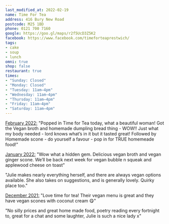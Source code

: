 ```yaml
---
last_modified_at: 2022-02-19
name: Time For Tea
address: 416 Bury New Road
postcode: M25 1BD
phone: 0121 700 7160
google: https://goo.gl/maps/r2f5UcD3Z5K2
facebook: https://www.facebook.com/timeforteaprestwich/
tags:
- cake
- soup
- lunch
omni: true
shop: false
restaurant: true
times:
- "Sunday: Closed"
- "Monday: Closed"
- "Tuesday: 11am–4pm"
- "Wednesday: 11am–4pm"
- "Thursday: 11am–4pm"
- "Friday: 11am–4pm"
- "Saturday: 11am–4pm"
---
```


[February 2022:](https://www.facebook.com/groups/veganprestwich/posts/1584805551896855/) "Popped in Time for Tea today, what a beautiful woman! Got the Vegan broth and homemade dumpling bread thing - WOW!! Just what my body needed - lord knows what’s  in it but it tasted great! Followed by Homemade scone - do yourself a favour - pop  in for TRUE homemeade food!"

[January 2022:](https://www.facebook.com/groups/veganprestwich/posts/1572619226448821/) "Wow what a hidden gem. Delicious vegan broth and vegan ginger scone. We’ll be back next week for vegan bubble n squeak and applewood cheese on toast"

"Julie makes nearly everything herself, and there are always vegan options available. She also takes on suggestions, and is generally lovely. Quirky place too."

[December 2021:](https://www.facebook.com/groups/veganprestwich/posts/1546815142362563/?comment_id=1546823499028394) "Love time for tea! Their vegan menu is great and they have vegan scones with coconut cream 😋"

"No silly prices and great home made food, poetry reading every fortnight to, great for a chat and some laughter, Julie is such a nice lady x"
